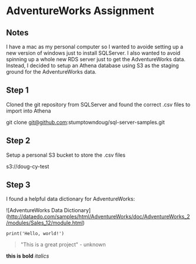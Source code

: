 # AdventureWorks Assignment

## Notes
I have a mac as my personal computer so I wanted to avoide setting up a new version of windows just to install SQLServer. I also wanted to avoid spinning up a whole new RDS server just to get the AdventureWorks data. Instead, I decided to setup an Athena database using S3 as the staging ground for the AdventureWorks data.


## Step 1
Cloned the git repository from SQLServer and found the correct .csv files to import into Athena

git clone git@github.com:stumptowndoug/sql-server-samples.git


## Step 2
Setup a personal S3 bucket to store the .csv files 

s3://doug-cy-test


## Step 3
I found a helpful data dictionary for AdventureWorks:

![AdventureWorks Data Dictionary]
(http://dataedo.com/samples/html/AdventureWorks/doc/AdventureWorks_2/modules/Sales_12/module.html)



```
print('Hello, world!')
```

> "This is a great project" - unknown

**this is bold**
_italics_
